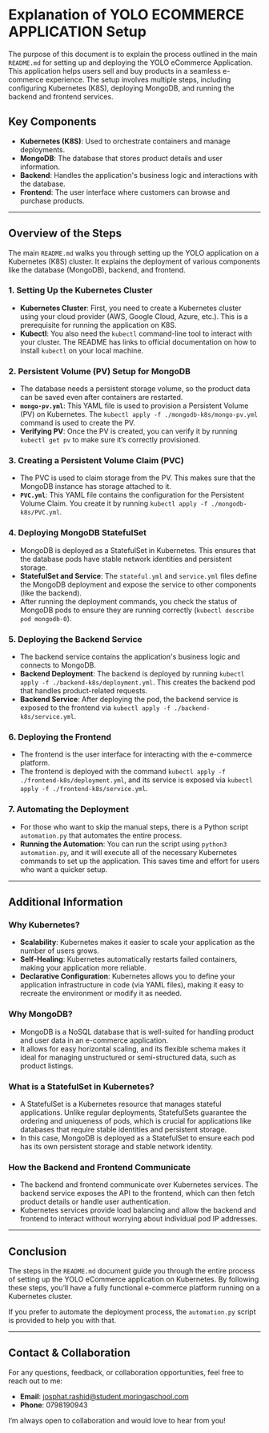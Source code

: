 # Explanation of YOLO ECOMMERCE APPLICATION Setup

The purpose of this document is to explain the process outlined in the main `README.md` for setting up and deploying the YOLO eCommerce Application. This application helps users sell and buy products in a seamless e-commerce experience. The setup involves multiple steps, including configuring Kubernetes (K8S), deploying MongoDB, and running the backend and frontend services.

## Key Components

- **Kubernetes (K8S)**: Used to orchestrate containers and manage deployments.
- **MongoDB**: The database that stores product details and user information.
- **Backend**: Handles the application's business logic and interactions with the database.
- **Frontend**: The user interface where customers can browse and purchase products.

---

## Overview of the Steps

The main `README.md` walks you through setting up the YOLO application on a Kubernetes (K8S) cluster. It explains the deployment of various components like the database (MongoDB), backend, and frontend.

### 1. **Setting Up the Kubernetes Cluster**
   - **Kubernetes Cluster**: First, you need to create a Kubernetes cluster using your cloud provider (AWS, Google Cloud, Azure, etc.). This is a prerequisite for running the application on K8S.
   - **Kubectl**: You also need the `kubectl` command-line tool to interact with your cluster. The README has links to official documentation on how to install `kubectl` on your local machine.

### 2. **Persistent Volume (PV) Setup for MongoDB**
   - The database needs a persistent storage volume, so the product data can be saved even after containers are restarted.
   - **`mongo-pv.yml`**: This YAML file is used to provision a Persistent Volume (PV) on Kubernetes. The `kubectl apply -f ./mongodb-k8s/mongo-pv.yml` command is used to create the PV.
   - **Verifying PV**: Once the PV is created, you can verify it by running `kubectl get pv` to make sure it’s correctly provisioned.

### 3. **Creating a Persistent Volume Claim (PVC)**
   - The PVC is used to claim storage from the PV. This makes sure that the MongoDB instance has storage attached to it.
   - **`PVC.yml`**: This YAML file contains the configuration for the Persistent Volume Claim. You create it by running `kubectl apply -f ./mongodb-k8s/PVC.yml`.

### 4. **Deploying MongoDB StatefulSet**
   - MongoDB is deployed as a StatefulSet in Kubernetes. This ensures that the database pods have stable network identities and persistent storage.
   - **StatefulSet and Service**: The `stateful.yml` and `service.yml` files define the MongoDB deployment and expose the service to other components (like the backend).
   - After running the deployment commands, you check the status of MongoDB pods to ensure they are running correctly (`kubectl describe pod mongodb-0`).

### 5. **Deploying the Backend Service**
   - The backend service contains the application's business logic and connects to MongoDB.
   - **Backend Deployment**: The backend is deployed by running `kubectl apply -f ./backend-k8s/deployment.yml`. This creates the backend pod that handles product-related requests.
   - **Backend Service**: After deploying the pod, the backend service is exposed to the frontend via `kubectl apply -f ./backend-k8s/service.yml`.

### 6. **Deploying the Frontend**
   - The frontend is the user interface for interacting with the e-commerce platform.
   - The frontend is deployed with the command `kubectl apply -f ./frontend-k8s/deployment.yml`, and its service is exposed via `kubectl apply -f ./frontend-k8s/service.yml`.

### 7. **Automating the Deployment**
   - For those who want to skip the manual steps, there is a Python script `automation.py` that automates the entire process.
   - **Running the Automation**: You can run the script using `python3 automation.py`, and it will execute all of the necessary Kubernetes commands to set up the application. This saves time and effort for users who want a quicker setup.

---

## Additional Information

### Why Kubernetes?
   - **Scalability**: Kubernetes makes it easier to scale your application as the number of users grows.
   - **Self-Healing**: Kubernetes automatically restarts failed containers, making your application more reliable.
   - **Declarative Configuration**: Kubernetes allows you to define your application infrastructure in code (via YAML files), making it easy to recreate the environment or modify it as needed.

### Why MongoDB?
   - MongoDB is a NoSQL database that is well-suited for handling product and user data in an e-commerce application.
   - It allows for easy horizontal scaling, and its flexible schema makes it ideal for managing unstructured or semi-structured data, such as product listings.

### What is a StatefulSet in Kubernetes?
   - A StatefulSet is a Kubernetes resource that manages stateful applications. Unlike regular deployments, StatefulSets guarantee the ordering and uniqueness of pods, which is crucial for applications like databases that require stable identities and persistent storage.
   - In this case, MongoDB is deployed as a StatefulSet to ensure each pod has its own persistent storage and stable network identity.

### How the Backend and Frontend Communicate
   - The backend and frontend communicate over Kubernetes services. The backend service exposes the API to the frontend, which can then fetch product details or handle user authentication.
   - Kubernetes services provide load balancing and allow the backend and frontend to interact without worrying about individual pod IP addresses.

---

## Conclusion

The steps in the `README.md` document guide you through the entire process of setting up the YOLO eCommerce application on Kubernetes. By following these steps, you’ll have a fully functional e-commerce platform running on a Kubernetes cluster.

If you prefer to automate the deployment process, the `automation.py` script is provided to help you with that.

---

## Contact & Collaboration

For any questions, feedback, or collaboration opportunities, feel free to reach out to me:

- **Email**: [josphat.rashid@student.moringaschool.com](mailto:josphat.rashid@student.moringaschool.com)
- **Phone**: 0798190943

I’m always open to collaboration and would love to hear from you!

